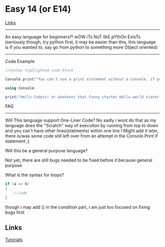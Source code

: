 # Easy 14 (or E14)

[Links](#links_div)
* * *

An easy language for beginners?! wOW iTs NoT lIkE pYthOn ExIsTs (seriously though, try python first, it may be easier than this, this language is if you wanted to, say go from python to something more Object oriented)

* * *


Code Example

```csharp
//Syntax highlighted code block

Console.print("You can't use a print statement without a Console. if you didn't import the Console");

using Console;

print("Hello Coders! or whatever that funny starter Hello world stater project said..");
```
FAQ

* * *

Will This language support One-Liner Code?
No sadly i wont do that as my language does the "Scratch" way of execution by running from top to down and you can't have other lines(statments) within one line I Might add it later, there is/was some code still left over from an attempt in the Console.Print if statement ;)

Will this be a general purpose language?

Not yet, there are still bugs needed to be fixed before it because general purpose

What is the syntax for loops?

```csharp
if (a == b)
{
    //code
}
```

though i may add () in the condition part, i am just too focused on fixing bugs first

<div id="links_div">
</div>

## Links

[Tutorials](https://mervinpais.github.io/Easy14_Programing_language/webpages/docs.html)
